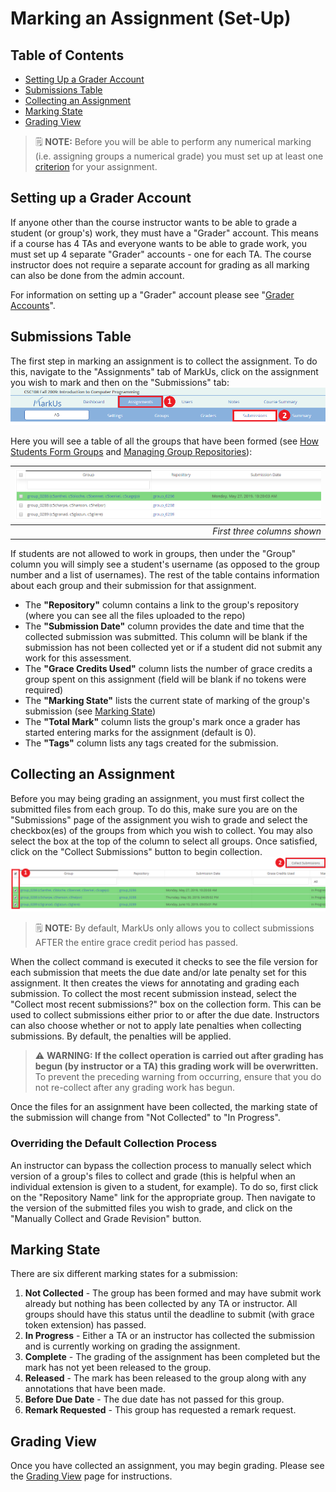 # Marking an Assignment (Set-Up)

## Table of Contents

- [Setting Up a Grader Account](#setting-up-a-grader-account)
- [Submissions Table](#submissions-table)
- [Collecting an Assignment](#collecting-an-assignment)
- [Marking State](#marking-state)
- [Grading View](#grading-view)

> :spiral_notepad: **NOTE:** Before you will be able to perform any numerical marking (i.e. assigning groups a numerical grade) you must set up at least one [criterion](Instructor-Guide--Assignments--Marking--Criteria.md) for your assignment.

## Setting up a Grader Account

If anyone other than the course instructor wants to be able to grade a student (or group's) work, they must have a "Grader" account. This means if a course has 4 TAs and everyone wants to be able to grade work, you must set up 4 separate "Grader" accounts - one for each TA. The course instructor does not require a separate account for grading as all marking can also be done from the admin account.

For information on setting up a "Grader" account please see "[Grader Accounts](Instructor-Guide--Users.md#grader-accounts)".

## Submissions Table

The first step in marking an assignment is to collect the assignment. To do this, navigate to the "Assignments" tab of MarkUs, click on the assignment you wish to mark and then on the "Submissions" tab:
![Submissions Tab](images/submissions-tab.png)

Here you will see a table of all the groups that have been formed (see [How Students Form Groups](Student-Guide.md) and [Managing Group Repositories](Instructor-Guide--Groups.md)):

| ![Submissions Table Part 1](images/submissions-table.png) |
|--------------:|
| *First three columns shown* |

If students are not allowed to work in groups, then under the "Group" column you will simply see a student's username (as opposed to the group number and a list of usernames). The rest of the table contains information about each group and their submission for that assignment.

- The **"Repository"** column contains a link to the group's repository (where you can see all the files uploaded to the repo)
- The **"Submission Date"** column provides the date and time that the collected submission was submitted. This column will be blank if the submission has not been collected yet or if a student did not submit any work for this assessment.
- The **"Grace Credits Used"** column lists the number of grace credits a group spent on this assignment (field will be blank if no tokens were required)
- The **"Marking State"** lists the current state of marking of the group's submission (see [Marking State](#marking-state))
- The **"Total Mark"** column lists the group's mark once a grader has started entering marks for the assignment (default is 0).
- The **"Tags"** column lists any tags created for the submission.

## Collecting an Assignment

Before you may being grading an assignment, you must first collect the submitted files from each group. To do this, make sure you are on the "Submissions" page of the assignment you wish to grade and select the checkbox(es) of the groups from which you wish to collect. You may also select the box at the top of the column to select all groups. Once satisfied, click on the "Collect Submissions" button to begin collection.
![Collecting Assignments](images/submissions-table-collect.png)

> :spiral_notepad: **NOTE:** By default, MarkUs only allows you to collect submissions AFTER the entire grace credit period has passed.

When the collect command is executed it checks to see the file version for each submission that meets the due date and/or late penalty set for this assignment. It then creates the views for annotating and grading each submission. To collect the most recent submission instead, select the "Collect most recent submissions?" box on the collection form. This can be used to collect submissions either prior to or after the due date. Instructors can also choose whether or not to apply late penalties when collecting submissions. By default, the penalties will be applied.

> :warning: **WARNING: If the collect operation is carried out after grading has begun (by instructor or a TA) this grading work will be overwritten.** To prevent the preceding warning from occurring, ensure that you do not re-collect after any grading work has begun.

Once the files for an assignment have been collected, the marking state of the submission will change from "Not Collected" to "In Progress".

### Overriding the Default Collection Process

An instructor can bypass the collection process to manually select which version of a group's files to collect and grade (this is helpful when an individual extension is given to a student, for example). To do so, first click on the "Repository Name" link for the appropriate group. Then navigate to the version of the submitted files you wish to grade, and click on the "Manually Collect and Grade Revision" button.

## Marking State

There are six different marking states for a submission:

 1. **Not Collected** - The group has been formed and may have submit work already but nothing has been collected by any TA or instructor. All groups should have this status until the deadline to submit (with grace token extension) has passed.
 2. **In Progress** - Either a TA or an instructor has collected the submission and is currently working on grading the assignment.
 3. **Complete** - The grading of the assignment has been completed but the mark has not yet been released to the group.
 4. **Released** - The mark has been released to the group along with any annotations that have been made.
 5. **Before Due Date** - The due date has not passed for this group.
 6. **Remark Requested** - This group has requested a remark request.

## Grading View

Once you have collected an assignment, you may begin grading. Please see the [Grading View](Instructor-Guide--Assignments--Marking--Grading-View.md) page for instructions.
